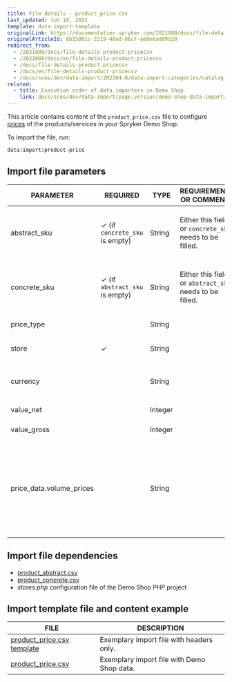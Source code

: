 ```yaml
---
title: File details - product_price.csv
last_updated: Jun 16, 2021
template: data-import-template
originalLink: https://documentation.spryker.com/2021080/docs/file-details-product-pricecsv
originalArticleId: 8b15001c-2219-48ad-86cf-a60e6ad09d28
redirect_from:
  - /2021080/docs/file-details-product-pricecsv
  - /2021080/docs/en/file-details-product-pricecsv
  - /docs/file-details-product-pricecsv
  - /docs/en/file-details-product-pricecsv
  - /docs/scos/dev/data-import/202204.0/data-import-categories/catalog-setup/pricing/file-details-product-price.csv.html
related:
  - title: Execution order of data importers in Demo Shop
    link: docs/scos/dev/data-import/page.version/demo-shop-data-import/execution-order-of-data-importers-in-demo-shop.html
---
```


This article contains content of the `product_price.csv` file to configure [prices](/docs/pbc/all/price-management/{{site.version}}/base-shop/prices-feature-overview/prices-feature-overview.html) of the products/services in your Spryker Demo Shop.

To import the file, run:

```bash
data:import:product-price
```

## Import file parameters



| PARAMETER | REQUIRED | TYPE | REQUIREMENTS OR COMMENTS | DESCRIPTION |
| --- | --- | --- | --- | --- |
| abstract_sku | &check; (if `concrete_sku` is empty) | String | Either this field or `concrete_sku` needs to be filled. | SKU of the abstract product to which the price should apply. |
| concrete_sku | &check; (if `abstract_sku` is empty) | String | Either this field or `abstract_sku` needs to be filled. | SKU of the concrete product to which the price should apply. |
| price_type |  | String |  | Defines the price type. |
| store | &check; | String |  | Store to which this price should apply. |
| currency |  | String |  | Defines in which currency the price is. |
| value_net |  | Integer |  | Sets the net price. |
| value_gross |  | Integer |   | Sets the gross price. |
| price_data.volume_prices |  | String |  | Price data which can be used to define alternative prices, i.e volume prices, overwriting  the given net or gross price values. |


## Import file dependencies



* [product_abstract.csv](/docs/pbc/all/product-information-management/{{site.version}}/base-shop/import-and-export-data/products-data-import/file-details-product-abstract.csv.html)
* [product_concrete.csv](/docs/pbc/all/product-information-management/{{site.version}}/base-shop/import-and-export-data/products-data-import/file-details-product-concrete.csv.html)
* *stores.php* configuration file of the Demo Shop PHP project

## Import template file and content example



| FILE | DESCRIPTION |
| --- | --- |
| [product_price.csv template](https://spryker.s3.eu-central-1.amazonaws.com/docs/Developer+Guide/Back-End/Data+Manipulation/Data+Ingestion/Data+Import/Data+Import+Categories/Catalog+Setup/Pricing/Template+product_price.csv) | Exemplary import file with headers only. |
| [product_price.csv](https://spryker.s3.eu-central-1.amazonaws.com/docs/Developer+Guide/Back-End/Data+Manipulation/Data+Ingestion/Data+Import/Data+Import+Categories/Catalog+Setup/Pricing/product_price.csv) | Exemplary import file with Demo Shop data. |
